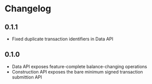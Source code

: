 # Changelog

## 0.1.1

* Fixed duplicate transaction identifiers in Data API

## 0.1.0

* Data API exposes feature-complete balance-changing operations
* Construction API exposes the bare minimum signed transaction submittion API
